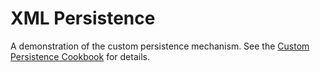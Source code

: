 XML Persistence
===============

A demonstration of the custom persistence mechanism. See the [Custom Persistence Cookbook](http://confluence.jetbrains.com/display/MPSD20172/Custom+Persistence+Cookbook) for details.